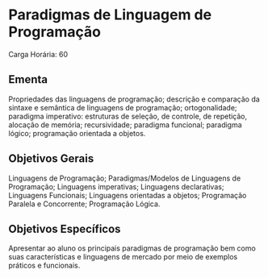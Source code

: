 # Paradigmas de Linguagem de Programação

Carga Horária: 60

## Ementa

Propriedades das linguagens de programação; descrição e comparação da sintaxe e semântica de linguagens de programação; ortogonalidade; paradigma imperativo: estruturas de seleção, de controle, de repetição, alocação de memória; recursividade; paradigma funcional; paradigma lógico; programação orientada a objetos.

## Objetivos Gerais

Linguagens de Programação; Paradigmas/Modelos de Linguagens de Programação; Linguagens imperativas; Linguagens declarativas; Linguagens Funcionais; Linguagens orientadas a objetos; Programação Paralela e Concorrente; Programação Lógica.

## Objetivos Específicos

Apresentar ao aluno os principais paradigmas de programação bem como suas características e linguagens de mercado por meio de exemplos práticos e funcionais.